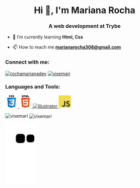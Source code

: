 <h1 align="center">Hi 👋, I'm Mariana Rocha</h1>
<h3 align="center">A web development at Trybe</h3>

- 🌱 I’m currently learning **Html, Css**

- 📫 How to reach me **marianarocha308@gmail.com**

<h3 align="left">Connect with me:</h3>
<p align="left">
<a href="https://linkedin.com/in/rochamarianadev" target="blank"><img align="center" src="https://raw.githubusercontent.com/rahuldkjain/github-profile-readme-generator/master/src/images/icons/Social/linked-in-alt.svg" alt="rochamarianadev" height="30" width="40" /></a>
<a href="https://instagram.com/vixemari" target="blank"><img align="center" src="https://raw.githubusercontent.com/rahuldkjain/github-profile-readme-generator/master/src/images/icons/Social/instagram.svg" alt="vixemari" height="30" width="40" /></a>
</p>

<h3 align="left">Languages and Tools:</h3>
<p align="left"> <a href="https://www.w3schools.com/css/" target="_blank"> <img src="https://raw.githubusercontent.com/devicons/devicon/master/icons/css3/css3-original-wordmark.svg" alt="css3" width="40" height="40"/> </a> <a href="https://www.w3.org/html/" target="_blank"> <img src="https://raw.githubusercontent.com/devicons/devicon/master/icons/html5/html5-original-wordmark.svg" alt="html5" width="40" height="40"/> </a> <a href="https://www.adobe.com/in/products/illustrator.html" target="_blank"> <img src="https://www.vectorlogo.zone/logos/adobe_illustrator/adobe_illustrator-icon.svg" alt="illustrator" width="40" height="40"/> </a> <a href="https://developer.mozilla.org/en-US/docs/Web/JavaScript" target="_blank"> <img src="https://raw.githubusercontent.com/devicons/devicon/master/icons/javascript/javascript-original.svg" alt="javascript" width="40" height="40"/> </a> </p>

<p><img align="left" src="https://github-readme-stats.vercel.app/api/top-langs?username=vixemari&show_icons=true&theme=dracula&title_color=e64cad&text_color=ffffff&locale=en&layout=compact" alt="vixemari" /></p>

<p>&nbsp;<img align="center" src="https://github-readme-stats.vercel.app/api?username=vixemari&show_icons=true&theme=dracula&title_color=e64cad&text_color=ffffff&locale=en" alt="vixemari" /></p>



 
 ![Snake animation](https://github.com/vixemari/vixemari/blob/output/github-contribution-grid-snake.svg)



